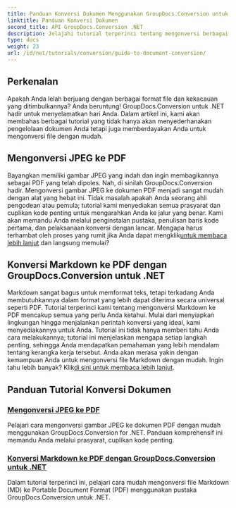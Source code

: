 ```yaml
---
title: Panduan Konversi Dokumen Menggunakan GroupDocs.Conversion untuk .NET
linktitle: Panduan Konversi Dokumen
second_title: API GroupDocs.Conversion .NET
description: Jelajahi tutorial terperinci tentang mengonversi berbagai format dokumen menggunakan GroupDocs.Conversion for .NET dan sederhanakan proses manajemen file Anda.
type: docs
weight: 23
url: /id/net/tutorials/conversion/guide-to-document-conversion/
---
```

## Perkenalan

Apakah Anda lelah berjuang dengan berbagai format file dan kekacauan yang ditimbulkannya? Anda beruntung! GroupDocs.Conversion untuk .NET hadir untuk menyelamatkan hari Anda. Dalam artikel ini, kami akan membahas berbagai tutorial yang tidak hanya akan menyederhanakan pengelolaan dokumen Anda tetapi juga memberdayakan Anda untuk mengonversi file dengan mudah.

## Mengonversi JPEG ke PDF

 Bayangkan memiliki gambar JPEG yang indah dan ingin membagikannya sebagai PDF yang telah dipoles. Nah, di sinilah GroupDocs.Conversion hadir. Mengonversi gambar JPEG ke dokumen PDF menjadi sangat mudah dengan alat yang hebat ini. Tidak masalah apakah Anda seorang ahli pengodean atau pemula; tutorial kami menyediakan semua prasyarat dan cuplikan kode penting untuk mengarahkan Anda ke jalur yang benar. Kami akan memandu Anda melalui penginstalan pustaka, penulisan baris kode pertama, dan pelaksanaan konversi dengan lancar. Mengapa harus terhambat oleh proses yang rumit jika Anda dapat mengklik[untuk membaca lebih lanjut](./converting-jpeg-to-pdf/) dan langsung memulai?

## Konversi Markdown ke PDF dengan GroupDocs.Conversion untuk .NET

Markdown sangat bagus untuk memformat teks, tetapi terkadang Anda membutuhkannya dalam format yang lebih dapat diterima secara universal seperti PDF. Tutorial terperinci kami tentang mengonversi Markdown ke PDF mencakup semua yang perlu Anda ketahui. Mulai dari menyiapkan lingkungan hingga menjalankan perintah konversi yang ideal, kami menyediakannya untuk Anda. Tutorial ini tidak hanya memberi tahu Anda cara melakukannya; tutorial ini menjelaskan mengapa setiap langkah penting, sehingga Anda mendapatkan pemahaman yang lebih mendalam tentang kerangka kerja tersebut. Anda akan merasa yakin dengan kemampuan Anda untuk mengonversi file Markdown dengan mudah. Ingin tahu lebih banyak? Klik[di sini untuk membaca lebih lanjut](./convert-markdown-to-pdf/).

## Panduan Tutorial Konversi Dokumen
### [Mengonversi JPEG ke PDF](./converting-jpeg-to-pdf/)
Pelajari cara mengonversi gambar JPEG ke dokumen PDF dengan mudah menggunakan GroupDocs.Conversion for .NET. Panduan komprehensif ini memandu Anda melalui prasyarat, cuplikan kode penting.
### [Konversi Markdown ke PDF dengan GroupDocs.Conversion untuk .NET](./convert-markdown-to-pdf/)
Dalam tutorial terperinci ini, pelajari cara mudah mengonversi file Markdown (MD) ke Portable Document Format (PDF) menggunakan pustaka GroupDocs.Conversion untuk .NET.